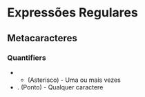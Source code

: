 # Expressões Regulares

## Metacaracteres
 
### Quantifiers
- * (Asterisco) - Uma ou mais vezes
- . (Ponto) - Qualquer caractere


